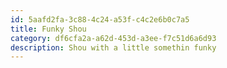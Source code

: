 ```yaml
---
id: 5aafd2fa-3c88-4c24-a53f-c4c2e6b0c7a5
title: Funky Shou
category: df6cfa2a-a62d-453d-a3ee-f7c51d6a6d93
description: Shou with a little somethin funky
---
```

